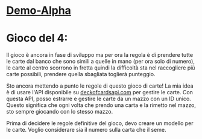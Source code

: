 # [Demo-Alpha](https://sf4nu.github.io/react-gioco-di-carte-con-api/)

# Gioco del 4: 

Il gioco è ancora in fase di sviluppo ma per ora la regola è di prendere tutte le carte dal banco che sono simili a quelle in mano (per ora solo di numero), le carte al centro scorrono in fretta quindi la difficoltà sta nel raccogliere più carte possibili, prendere quella sbagliata toglierà punteggio.

Sto ancora mettendo a punto le regole di questo gioco di carte! La mia idea è di usare l'API disponibile su [deckofcardsapi.com](https://deckofcardsapi.com/) per gestire le carte. Con questa API, posso estrarre e gestire le carte da un mazzo con un ID unico. Questo significa che ogni volta che prendo una carta e la rimetto nel mazzo, sto sempre giocando con lo stesso mazzo.

Prima di decidere le regole definitive del gioco, devo creare un modello per le carte. Voglio considerare sia il numero sulla carta che il seme.
